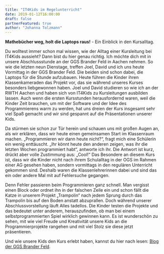 ```yaml
---
title: "IT4Kids im Regelunterricht"
date: 2019-01-12T16:00:00
draft: false
partnerFeatured: true
author: "Johanna Tolzmann"
---
```


**Mathebücher weg, holt die Laptops raus!** - Ein Einblick in den Kursalltag.

Du wolltest immer schon mal wissen, wie der Alltag einer Kursleitung bei IT4Kids aussieht? Dann bist du hier genau richtig. Ich möchte dich mit in unsere Abschlussstunde an der GGS Brander Feld in Aachen nehmen.
So wie die letzten neun Dienstage, treffen Joel, David und ich uns heute Vormittag in der GGS Brander Feld. Die beiden sind schon dabei, die Laptops für die Stunde aufzubauen. Heute führen die Kinder ihren Klassenkameraden das Projekt vor, das sie während unseres Kurses besonders liebgewonnen haben. Joel und David studieren so wie ich an der RWTH Aachen und haben sich von IT4Kids zu Kursleitungen ausbilden lassen. Auch wenn die ersten Kursstunden herausfordernd waren, weil die Kinder Zeit brauchen, um mit der Software und der Idee des Programmierens warm zu werden, hat uns dreien der Kurs insgesamt sehr viel Spaß gemacht und wir sind gespannt auf die Präsentationen unserer Kids.

Da stürmen sie schon zur Tür herein und schauen uns mit großen Augen an, als wir erklären, dass wir heute einen gemeinsamen Start im Klassenraum machen. „Programmieren wir dann heute nicht?“, fragt mich eine Schülerin ein wenig enttäuscht. „Ihr könnt heute den anderen zeigen, was ihr die letzten Wochen programmiert habt“, antworte ich ihr. Die Antwort ist kurz, drückt aber volle Zustimmung aus: „Cool!“
Das Besondere an diesem Kurs ist, dass wir die Kinder nicht nach ihrem Schulalltag in der OGS im Rahmen einer AG gesehen haben, sondern vormittags in den regulären Unterricht gekommen sind. Deshalb waren die Klassenlehrerinnen dabei und sind das ein oder andere Mal mit auf Fehlersuche gegangen.

Denn Fehler passieren beim Programmieren ganz schnell. Man vergisst einen Block oder ordnet ihn in der falschen Zeile ein und schon fällt die Katze in unserem Projekt „Trampolin“ nach jedem Sprung durch das Trampolin bis auf den Boden anstatt abzuprallen. Doch während unserer Abschlussvorstellung läuft Alles tadellos. Die Kinder testen die Projekte und das bedeutet unter anderem, herauszufinden, ob man bei einem selbstprogrammierten Spiel wirklich gewinnen kann.
Es ist wunderschön zu sehen, mit wie viel Freude und Kreativität unsere Kids an die Programmierprojekte rangehen und mit viel Stolz sie diese jetzt präsentieren.

Und wie unsere Kids den Kurs erlebt haben, kannst du hier nach lesen: <a href="http://grundschule-brander-feld.de/pages/posts/it-4-kids---der-neue-programmierkurs-laeuft-327.php">Blog der GGS Brander Feld</a>.
